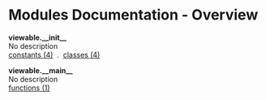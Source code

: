 # Modules Documentation - Overview

**viewable.\_\_init\_\_**
<br>
No description
<br>
[constants (4)](https://github.com/pyrustic/viewable/blob/master/docs/modules/content/viewable.__init__/constants.md) &nbsp;.&nbsp; [classes (4)](https://github.com/pyrustic/viewable/blob/master/docs/modules/content/viewable.__init__/classes.md)

**viewable.\_\_main\_\_**
<br>
No description
<br>
[functions (1)](https://github.com/pyrustic/viewable/blob/master/docs/modules/content/viewable.__main__/functions.md)
